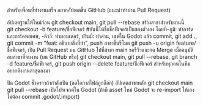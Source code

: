 สำหรับเพื่อนที่ทำงานเสร็จ อยากอัปเดตขึ้น GitHub (แนะนำทำผ่าน Pull Request)

อัปเดตฐานให้ใหม่ก่อน
git checkout main,
git pull --rebase
สร้างสาขาสำหรับงานนี้  
git checkout -b feature/ชื่อฟีเจอร์ #อันนี้ให้ชื่อชื่อฟีเจอร์เป็นของตัวเอง 
โดยที่-ภูมิ: ทำการ์ดและการ์ดพอเศษ,
-ดิววี่: ทำมอนเตอร์,
ปริมมี่: ทำด่าน,
เซฟใน Godot แล้ว commit,
git add .,
git commit -m "feat: อธิบายสิ่งที่ทำ",
push สาขาขึ้นรีโมต
git push -u origin feature/ชื่อฟีเจอร์,
เปิด Pull Request บน GitHub ไปที่สาขา main ขอรีวิวและกด Merge เมื่ออนุมัติ
ลบสาขาที่จบงาน (บน GitHub หรือ)
git checkout main,
git pull --rebase,
git branch -d feature/ชื่อฟีเจอร์,
git push origin --delete feature/ชื่อฟีเจอร์
สำหรับทุกคนในทีม อยากดึงงานล่าสุดลงมา

ปิด Godot ชั่วคราวถ้ากำลังเปิด (ลดโอกาสไฟล์ถูกล็อก)
อัปเดตสาขาหลัก
git checkout main
git pull --rebase
เปิดโปรเจกต์ใน Godot (ถ้ามี asset ใหม่ Godot จะ re-import ให้เอง ไม่ต้อง commit .godot/.import)
